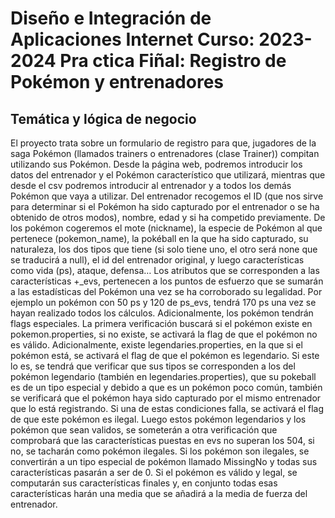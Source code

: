 # Diseño e Integración de Aplicaciones Internet Curso: 2023-2024 Pra ctica Fiñal: Registro de Pokémon y entrenadores

## Temática y lógica de negocio

El proyecto trata sobre un formulario de registro para que, jugadores de la saga Pokémon (llamados trainers o entrenadores (clase Trainer)) compitan utilizando sus Pokémon. Desde la página web, podremos introducir los datos del entrenador y el Pokémon característico que utilizará, mientras que desde el csv podremos introducir al entrenador y a todos los demás Pokémon que vaya a utilizar.
Del entrenador recogemos el ID (que nos sirve para determinar si el Pokémon ha sido capturado por el entrenador o se ha obtenido de otros modos), nombre, edad y si ha competido previamente.
De los pokémon cogeremos el mote (nickname), la especie de Pokémon al que pertenece (pokemon_name), la pokéball en la que ha sido capturado, su naturaleza, los dos tipos que tiene (si solo tiene uno, el otro será none que se traducirá a null), el id del entrenador original, y luego características como vida (ps), ataque, defensa… Los atributos que se corresponden a las características +_evs, pertenecen a los puntos de esfuerzo que se sumarán a las estadísticas del Pokémon una vez se ha corroborado su legalidad. Por ejemplo un pokémon con 50 ps y 120 de ps_evs, tendrá 170 ps una vez se hayan realizado todos los cálculos.
Adicionalmente, los pokémon tendrán flags especiales. La primera verificación buscará si el pokémon existe en pokemon.properties, si no existe, se activará la flag de que el pokémon no es válido. Adicionalmente, existe legendaries.properties, en la que si el pokémon está, se activará el flag de que el pokémon es legendario. Si este lo es, se tendrá que verificar que sus tipos se corresponden a los del pokémon legendario (también en legendaries.properties), que su pokeball es de un tipo especial y debido a que es un pokémon poco común, también se verificará que el pokémon haya sido capturado por el mismo entrenador que lo está registrando. Si una de estas condiciones falla, se activará el flag de que este pokémon es ilegal.
Luego estos pokémon legendarios y los pokémon que sean validos, se someterán a otra verificación que comprobará que las características puestas en evs no superan los 504, si no, se tacharán como pokémon ilegales. Si los pokémon son ilegales, se convertirán a un tipo especial de pokémon llamado MissingNo y todas sus características pasarán a ser de 0. Si el pokémon es válido y legal, se computarán sus características finales y, en conjunto todas esas características harán una media que se añadirá a la media de fuerza del entrenador. 



